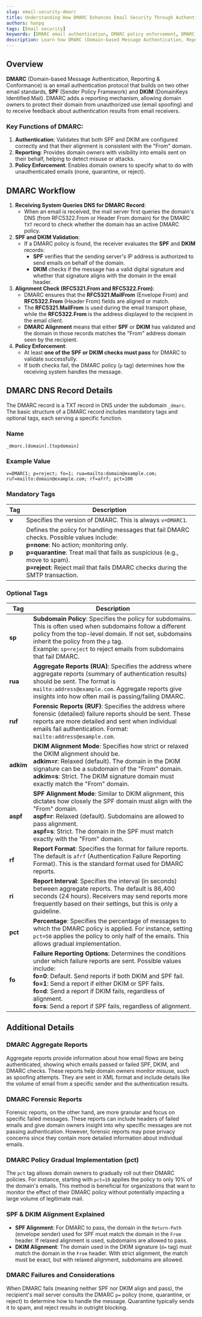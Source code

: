 ```yaml
---
slug: email-security-dmarc
title: Understanding How DMARC Enhances Email Security Through Authentication and Reporting
authors: hanpq
tags: [Email security]
keywords: [DMARC email authentication, DMARC policy enforcement, DMARC reporting, email spoofing protection, DMARC SPF DKIM, email security protocols, DMARC alignment, DMARC DNS record, DMARC aggregate reports, email fraud prevention, DMARC forensic reports.]
description: Learn how DMARC (Domain-based Message Authentication, Reporting & Conformance) strengthens email security by building on SPF and DKIM protocols. This blog covers DMARC's workflow, policy enforcement, reporting features, and how it helps protect domains from email spoofing while providing actionable insights through authentication reports.
---
```


<div class="fb-share-button"
data-href="https://getps.dev/blog/email-security-dmarc"
data-layout="button"
data-size="small">
</div>

## **Overview**

**DMARC** (Domain-based Message Authentication, Reporting & Conformance) is an email authentication protocol that builds on two other email standards, **SPF** (Sender Policy Framework) and **DKIM** (DomainKeys Identified Mail). DMARC adds a reporting mechanism, allowing domain owners to protect their domain from unauthorized use (email spoofing) and to receive feedback about authentication results from email receivers.

### **Key Functions of DMARC:**

1. **Authentication**: Validates that both SPF and DKIM are configured correctly and that their alignment is consistent with the "From" domain.
2. **Reporting**: Provides domain owners with visibility into emails sent on their behalf, helping to detect misuse or attacks.
3. **Policy Enforcement**: Enables domain owners to specify what to do with unauthenticated emails (none, quarantine, or reject).

## **DMARC Workflow**

1. **Receiving System Queries DNS for DMARC Record**:
   * When an email is received, the mail server first queries the domain's DNS (from RFC5322.From or Header From domain) for the DMARC `TXT` record to check whether the domain has an active DMARC policy.
2. **SPF and DKIM Validation**:
   * If a DMARC policy is found, the receiver evaluates the **SPF** and **DKIM** records:
     * **SPF** verifies that the sending server's IP address is authorized to send emails on behalf of the domain.
     * **DKIM** checks if the message has a valid digital signature and whether that signature aligns with the domain in the email header.
3. **Alignment Check (RFC5321.From and RFC5322.From)**:
   * DMARC ensures that the **RFC5321.MailFrom** (Envelope From) and **RFC5322.From** (Header From) fields are aligned or match.
   * The **RFC5321.MailFrom** is used during the email transport phase, while the **RFC5322.From** is the address displayed to the recipient in the email client.
   * **DMARC Alignment** means that either **SPF** or **DKIM** has validated and the domain in those records matches the "From" address domain seen by the recipient.
4. **Policy Enforcement**:
   * At least **one of the SPF or DKIM checks must pass** for DMARC to validate successfully.
   * If both checks fail, the DMARC policy (`p` tag) determines how the receiving system handles the message.

## **DMARC DNS Record Details**

The DMARC record is a TXT record in DNS under the subdomain `_dmarc`. The basic structure of a DMARC record includes mandatory tags and optional tags, each serving a specific function.

### **Name**

`_dmarc.[domain].[topdomain]`

### **Example Value**

`v=DMARC1; p=reject; fo=1; rua=mailto:domain@example.com; ruf=mailto:domain@example.com; rf=afrf; pct=100`

### **Mandatory Tags**

| **Tag** | **Description**                                                                                                                                                                                                                                                                                             |
| ------- | ----------------------------------------------------------------------------------------------------------------------------------------------------------------------------------------------------------------------------------------------------------------------------------------------------------- |
| **v**   | Specifies the version of DMARC. This is always `v=DMARC1`.                                                                                                                                                                                                                                                  |
| **p**   | Defines the policy for handling messages that fail DMARC checks. Possible values include: <br/> **p=none**: No action; monitoring only. <br/> **p=quarantine**: Treat mail that fails as suspicious (e.g., move to spam). <br/> **p=reject**: Reject mail that fails DMARC checks during the SMTP transaction. |

### **Optional Tags**

| **Tag**   | **Description**                                                                                                                                                                                                                                                                                                                                                                            |
| --------- | ------------------------------------------------------------------------------------------------------------------------------------------------------------------------------------------------------------------------------------------------------------------------------------------------------------------------------------------------------------------------------------------ |
| **sp**    | **Subdomain Policy**: Specifies the policy for subdomains. This is often used when subdomains follow a different policy from the top-level domain. If not set, subdomains inherit the policy from the `p` tag. <br/> Example: `sp=reject` to reject emails from subdomains that fail DMARC.                                                                                                 |
| **rua**   | **Aggregate Reports (RUA)**: Specifies the address where aggregate reports (summary of authentication results) should be sent. The format is `mailto:address@example.com`. Aggregate reports give insights into how often mail is passing/failing DMARC.                                                                                                                                   |
| **ruf**   | **Forensic Reports (RUF)**: Specifies the address where forensic (detailed) failure reports should be sent. These reports are more detailed and sent when individual emails fail authentication. Format: `mailto:address@example.com`.                                                                                                                                                     |
| **adkim** | **DKIM Alignment Mode**: Specifies how strict or relaxed the DKIM alignment should be. <br/> **adkim=r**: Relaxed (default). The domain in the DKIM signature can be a subdomain of the "From" domain. <br/> **adkim=s**: Strict. The DKIM signature domain must exactly match the "From" domain.                                                                                            |
| **aspf**  | **SPF Alignment Mode**: Similar to DKIM alignment, this dictates how closely the SPF domain must align with the "From" domain. <br/> **aspf=r**: Relaxed (default). Subdomains are allowed to pass alignment. <br/> **aspf=s**: Strict. The domain in the SPF must match exactly with the "From" domain.                                                                                     |
| **rf**    | **Report Format**: Specifies the format for failure reports. The default is `afrf` (Authentication Failure Reporting Format). This is the standard format used for DMARC reports.                                                                                                                                                                                                          |
| **ri**    | **Report Interval**: Specifies the interval (in seconds) between aggregate reports. The default is 86,400 seconds (24 hours). Receivers may send reports more frequently based on their settings, but this is only a guideline.                                                                                                                                                            |
| **pct**   | **Percentage**: Specifies the percentage of messages to which the DMARC policy is applied. For instance, setting `pct=50` applies the policy to only half of the emails. This allows gradual implementation.                                                                                                                                                                               |
| **fo**    | **Failure Reporting Options**: Determines the conditions under which failure reports are sent. Possible values include: <br/> **fo=0**: Default. Send reports if both DKIM and SPF fail. <br/> **fo=1**: Send a report if either DKIM or SPF fails. <br/> **fo=d**: Send a report if DKIM fails, regardless of alignment. <br/> **fo=s**: Send a report if SPF fails, regardless of alignment. |

## **Additional Details**

### **DMARC Aggregate Reports**

Aggregate reports provide information about how email flows are being authenticated, showing which emails passed or failed SPF, DKIM, and DMARC checks. These reports help domain owners monitor misuse, such as spoofing attempts. They are sent in XML format and include details like the volume of email from a specific sender and the authentication results.

### **DMARC Forensic Reports**

Forensic reports, on the other hand, are more granular and focus on specific failed messages. These reports can include headers of failed emails and give domain owners insight into why specific messages are not passing authentication. However, forensic reports may pose privacy concerns since they contain more detailed information about individual emails.

### **DMARC Policy Gradual Implementation (pct)**

The `pct` tag allows domain owners to gradually roll out their DMARC policies. For instance, starting with `pct=10` applies the policy to only 10% of the domain's emails. This method is beneficial for organizations that want to monitor the effect of their DMARC policy without potentially impacting a large volume of legitimate mail.

### **SPF & DKIM Alignment Explained**

* **SPF Alignment**: For DMARC to pass, the domain in the `Return-Path` (envelope sender) used for SPF must match the domain in the `From` header. If relaxed alignment is used, subdomains are allowed to pass.
* **DKIM Alignment**: The domain used in the DKIM signature (`d=` tag) must match the domain in the `From` header. With strict alignment, the match must be exact, but with relaxed alignment, subdomains are allowed.

### **DMARC Failures and Considerations**

When DMARC fails (meaning neither SPF nor DKIM align and pass), the recipient's mail server consults the DMARC `p=` policy (none, quarantine, or reject) to determine how to handle the message. Quarantine typically sends it to spam, and reject results in outright blocking.

<Comments />
